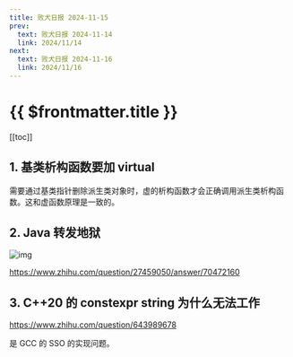 ```yaml
---
title: 败犬日报 2024-11-15
prev:
  text: 败犬日报 2024-11-14
  link: 2024/11/14
next:
  text: 败犬日报 2024-11-16
  link: 2024/11/16
---
```


# {{ $frontmatter.title }}

[[toc]]

## 1. 基类析构函数要加 virtual

需要通过基类指针删除派生类对象时，虚的析构函数才会正确调用派生类析构函数。这和虚函数原理是一致的。

## 2. Java 转发地狱

![img](https://picx.zhimg.com/c5ece5e9cd90df99c16cd86df043f815_r.jpg?source=2c26e567)

<https://www.zhihu.com/question/27459050/answer/70472160>

## 3. C++20 的 constexpr string 为什么无法工作

<https://www.zhihu.com/question/643989678>

是 GCC 的 SSO 的实现问题。
